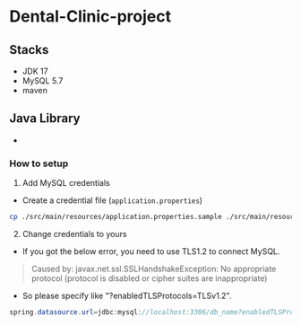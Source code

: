 # Dental-Clinic-project

## Stacks
- JDK 17
- MySQL 5.7
- maven

## Java Library
-

### How to setup
1. Add MySQL credentials
- Create a credential file (`application.properties`)
```bash
cp ./src/main/resources/application.properties.sample ./src/main/resources/application.properties
```
2. Change credentials to yours
- If you got the below error, you need to use TLS1.2 to connect MySQL.
> Caused by: javax.net.ssl.SSLHandshakeException: No appropriate protocol (protocol is disabled or cipher suites are inappropriate)
- So please specify like "?enabledTLSProtocols=TLSv1.2".
 ```java
 spring.datasource.url=jdbc:mysql://localhost:3306/db_name?enabledTLSProtocols=TLSv1.2
 ```
